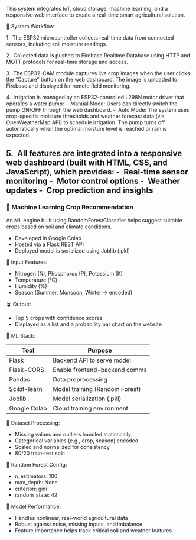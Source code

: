 This system integrates IoT, cloud storage, machine learning, and a responsive web interface to create a real-time smart agricultural solution.

🧩 System Workflow

1. The ESP32 microcontroller collects real-time data from connected sensors, including soil moisture readings.

2. Collected data is pushed to Firebase Realtime Database using HTTP and MQTT protocols for real-time storage and access.

3. The ESP32-CAM module captures live crop images when the user clicks the “Capture” button on the web dashboard. The image is uploaded to Firebase and displayed for remote field monitoring.

4. Irrigation is managed by an ESP32-controlled L298N motor driver that operates a water pump:
- Manual Mode: Users can directly switch the pump ON/OFF through the web dashboard.
- Auto Mode: The system uses crop-specific moisture thresholds and weather forecast data (via OpenWeatherMap API) to schedule irrigation. The pump turns off automatically when the optimal moisture level is reached or rain is expected.

5. All features are integrated into a responsive web dashboard (built with HTML, CSS, and JavaScript), which provides:
- Real-time sensor monitoring
- Motor control options
- Weather updates
- Crop prediction and insights
---

### 🤖 Machine Learning Crop Recommendation

An ML engine built using RandomForestClassifier helps suggest suitable crops based on soil and climate conditions.

* Developed in Google Colab
* Hosted via a Flask REST API
* Deployed model is serialized using Joblib (.pkl)

🧠 Input Features:

* Nitrogen (N), Phosphorus (P), Potassium (K)
* Temperature (°C)
* Humidity (%)
* Season (Summer, Monsoon, Winter → encoded)

🪴 Output:

* Top 5 crops with confidence scores
* Displayed as a list and a probability bar chart on the website

🔧 ML Stack:

| Tool         | Purpose                        |
| ------------ | ------------------------------ |
| Flask        | Backend API to serve model     |
| Flask-CORS   | Enable frontend-backend comms  |
| Pandas       | Data preprocessing             |
| Scikit-learn | Model training (Random Forest) |
| Joblib       | Model serialization (.pkl)     |
| Google Colab | Cloud training environment     |

🧪 Dataset Processing:

* Missing values and outliers handled statistically
* Categorical variables (e.g., crop, season) encoded
* Scaled and normalized for consistency
* 80/20 train-test split

🌲 Random Forest Config:

* n\_estimators: 100
* max\_depth: None
* criterion: gini
* random\_state: 42

🎯 Model Performance:

* Handles nonlinear, real-world agricultural data
* Robust against noise, missing inputs, and imbalance
* Feature importance helps track critical soil and weather features


